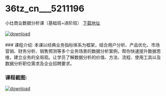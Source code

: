 # 36tz_cn___5211196
小灶商业数据分析课（基础班+进阶班）
[下载地址](http://www.36tz.cn/article/5211196 "下载地址")
<br/></br>[![download](http://36tz.cn/muke_img/2020_03_1-103-300x199.png "下载地址")](http://www.36tz.cn/article/5211196 "下载地址")
<br/></br>### 课程介绍:
本课以经典业务指标体系为框架，结合用户分析、产品优化、市场营销、财务分析、销售预测等多个业务场景的数据分析案例，帮你快速提升数据思维，建立业务的全局观。让学员了解数据分析的价值、方法、流程、使用工具以及数据分析职位需求及企业招聘要求。

### 课程截图:
[![download](http://36tz.cn/muke_img/2020_03_2-94.png "下载地址")](http://www.36tz.cn/article/5211196 "下载地址")
